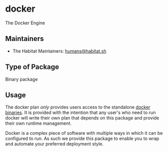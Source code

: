 # docker

The Docker Engine

## Maintainers

* The Habitat Maintainers: <humans@habitat.sh>

## Type of Package

Binary package

## Usage

The docker plan _only_ provides users access to the standalone [docker binaries](https://docs.docker.com/engine/installation/binaries/). It is provided with the intention that any user's who need to run docker will write their own plan that depends on this package and provide their own runtime management.

Docker is a complex piece of software with multiple ways in which it can be configured to run. As such we provide this package to enable you to wrap and automate your preferred deployment style.
